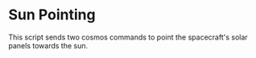 # Sun Pointing

This script sends two cosmos commands to point the spacecraft's solar panels towards the sun.